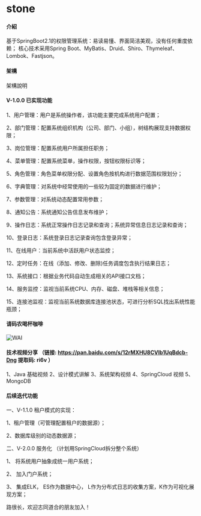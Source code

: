 # stone

#### 介紹
基于SpringBoot2.1的权限管理系统：易读易懂、界面简洁美观，没有任何重度依赖；
核心技术采用Spring Boot、MyBatis、Druid、Shiro、Thymeleaf、Lombok、Fastjson。

#### 架構
架構說明

####  V-1.0.0 已实现功能

1、用户管理：用户是系统操作者，该功能主要完成系统用户配置；

2、部门管理：配置系统组织机构（公司、部门、小组），树结构展现支持数据权限；

3、岗位管理：配置系统用户所属担任职务；

4、菜单管理：配置系统菜单，操作权限，按钮权限标识等；

5、角色管理：角色菜单权限分配、设置角色按机构进行数据范围权限划分；

6、字典管理：对系统中经常使用的一些较为固定的数据进行维护；

7、参数管理：对系统动态配置常用参数；

8、通知公告：系统通知公告信息发布维护；

9、操作日志：系统正常操作日志记录和查询；系统异常信息日志记录和查询；

10、登录日志：系统登录日志记录查询包含登录异常；

11、在线用户：当前系统中活跃用户状态监控；

12、定时任务：在线（添加、修改、删除)任务调度包含执行结果日志；

13、系统接口：根据业务代码自动生成相关的API接口文档；

14、服务监控：监视当前系统CPU、内存、磁盘、堆栈等相关信息；

15、连接池监视：监视当前系统数据库连接池状态，可进行分析SQL找出系统性能瓶颈；

#### 请码农喝杯咖啡

![WAI](http://files.git.oschina.net/group1/M00/07/71/PaAvDFy-zdiAVryAAAClnmDz64I389.jpg)

#### 技术视频分享 （链接: https://pan.baidu.com/s/12rMXHU8CVlb1UqBdcb-Dng 提取码: ri6v ）

1、Java 基础视频
2、设计模式讲解
3、系统架构视频
4、SpringCloud 视频
5、MongoDB


#### 后续迭代功能

一、V-1.1.0 租户模式的实现：

1、租户管理（可管理配置租户的数据源）；

2、数据库级别的动态数据源；


二、V-2.0.0 服务化 （计划用SpringCloud拆分整个系统）

1、 将系统用户抽象成统一用户系统；

2、 加入门户系统；

3、 集成ELK， ES作为数据中心， L作为分布式日志的收集方案，K作为可视化展现方案；


路很长，欢迎志同道合的朋友加入！